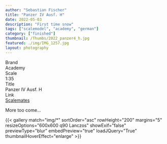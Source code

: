 ```yaml
---
author: "Sebastian Fischer"
title: "Panzer IV Ausf. H"
date: 2022-05-03
description: "First time snow"
tags: ["scalemodel", "academy", "german"]
category: ["finished"]
thumbnail: /Thumbs/2022_panzer4_h.jpg
featured: ./img/IMG_1257.jpg
layout: photography
---
```



<div class="containerTable">
  <div class="d1">Brand</div>
  <div class="v1">Academy</div>
  <div class="d2">Scale</div>
  <div class="v2">1:35</div>
  <div class="d3">Title</div>
  <div class="v3">Panzer IV Ausf. H</div>
    <div class="d4">Link</div>
  <div class="v4"><a href="https://www.scalemates.com/kits/academy-13233-panzer-iv-ausf-h--998709" target="_blank">Scalemates</a></div>
</div>

More too come...

{{< gallery match="img/*" sortOrder="asc" rowHeight="200" margins="5" resizeOptions="600x600 q90 Lanczos" showExif="false" previewType="blur" embedPreview="true" loadJQuery="True" thumbnailHoverEffect="enlarge" >}}
